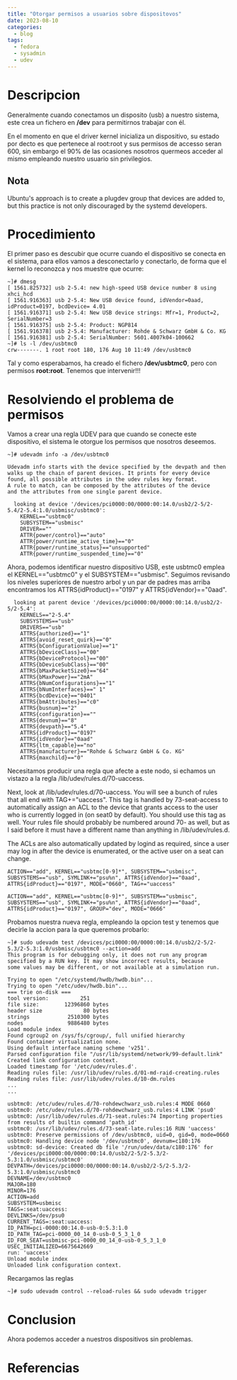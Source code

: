 ```yaml
---
title: "Otorgar permisos a usuarios sobre dispositovos"
date: 2023-08-10
categories:
  - blog
tags:
  - fedora
  - sysadmin
  - udev
---
```


# Descripcion

Generalmente cuando conectamos un disposito (usb) a nuestro sistema, este crea un fichero en __/dev__ para permitirnos trabajar con él. 

En el momento en que el driver kernel inicializa un dispositivo, su estado por decto es que pertenece al root:root y sus permisos de accesso seran 600, sin embargo el 90% de las ocasiones nosotros quermeos acceder al mismo empleando nuestro usuario sin privilegios.

## Nota

Ubuntu's approach is to create a plugdev group that devices are added to, but this practice is not only discouraged by the systemd developers.

# Procedimiento

El primer paso es descubir que ocurre cuando el dispositivo se conecta en el sistema, para ellos vamos a desconectarlo y conectarlo, de forma que el kernel lo reconozca y nos muestre que ocurre:
```shell
~]# dmesg
[ 1561.825732] usb 2-5.4: new high-speed USB device number 8 using xhci_hcd
[ 1561.916363] usb 2-5.4: New USB device found, idVendor=0aad, idProduct=0197, bcdDevice= 4.01
[ 1561.916371] usb 2-5.4: New USB device strings: Mfr=1, Product=2, SerialNumber=3
[ 1561.916375] usb 2-5.4: Product: NGP814
[ 1561.916378] usb 2-5.4: Manufacturer: Rohde & Schwarz GmbH & Co. KG
[ 1561.916381] usb 2-5.4: SerialNumber: 5601.4007k04-100662
~]# ls -l /dev/usbtmc0
crw-------. 1 root root 180, 176 Aug 10 11:49 /dev/usbtmc0
```

Tal y como esperabamos, ha creado el fichero __/dev/usbtmc0__, pero con permisos __root:root__. Tenemos que intervenir!!!



# Resolviendo el problema de permisos

Vamos a crear una regla UDEV para que cuando se conecte este dispositivo, el sistema le otorgue los permisos que nosotros deseemos.

```shell
~]# udevadm info -a /dev/usbtmc0

Udevadm info starts with the device specified by the devpath and then
walks up the chain of parent devices. It prints for every device
found, all possible attributes in the udev rules key format.
A rule to match, can be composed by the attributes of the device
and the attributes from one single parent device.

  looking at device '/devices/pci0000:00/0000:00:14.0/usb2/2-5/2-5.4/2-5.4:1.0/usbmisc/usbtmc0':
    KERNEL=="usbtmc0"
    SUBSYSTEM=="usbmisc"
    DRIVER==""
    ATTR{power/control}=="auto"
    ATTR{power/runtime_active_time}=="0"
    ATTR{power/runtime_status}=="unsupported"
    ATTR{power/runtime_suspended_time}=="0"

```

Ahora, podemos identificar nuestro dispositivo USB, este usbtmc0 emplea el KERNEL=="usbtmc0" y el SUBSYSTEM=="usbmisc". Seguimos revisando los niveles superiores de nuestro arbol y un par de padres mas arriba encontramos los ATTRS{idProduct}=="0197" y ATTRS{idVendor}=="0aad".

```shell
  looking at parent device '/devices/pci0000:00/0000:00:14.0/usb2/2-5/2-5.4':
    KERNELS=="2-5.4"
    SUBSYSTEMS=="usb"
    DRIVERS=="usb"
    ATTRS{authorized}=="1"
    ATTRS{avoid_reset_quirk}=="0"
    ATTRS{bConfigurationValue}=="1"
    ATTRS{bDeviceClass}=="00"
    ATTRS{bDeviceProtocol}=="00"
    ATTRS{bDeviceSubClass}=="00"
    ATTRS{bMaxPacketSize0}=="64"
    ATTRS{bMaxPower}=="2mA"
    ATTRS{bNumConfigurations}=="1"
    ATTRS{bNumInterfaces}==" 1"
    ATTRS{bcdDevice}=="0401"
    ATTRS{bmAttributes}=="c0"
    ATTRS{busnum}=="2"
    ATTRS{configuration}==""
    ATTRS{devnum}=="8"
    ATTRS{devpath}=="5.4"
    ATTRS{idProduct}=="0197"
    ATTRS{idVendor}=="0aad"
    ATTRS{ltm_capable}=="no"
    ATTRS{manufacturer}=="Rohde & Schwarz GmbH & Co. KG"
    ATTRS{maxchild}=="0"
```


Necesitamos producir una regla que afecte a este nodo, si echamos un vistazo a la regla /lib/udev/rules.d/70-uaccess.

 Next, look at /lib/udev/rules.d/70-uaccess. You will see a bunch of rules that all end with TAG+="uaccess". This tag is handled by 73-seat-access to automatically assign an ACL to the device that grants access to the user who is currently logged in (on seat0 by default). You should use this tag as well. Your rules file should probably be numbered around 70- as well, but as I said before it must have a different name than anything in /lib/udev/rules.d.

The ACLs are also automatically updated by logind as required, since a user may log in after the device is enumerated, or the active user on a seat can change. 

```
ACTION=="add", KERNEL=="usbtmc[0-9]*", SUBSYSTEM=="usbmisc", SUBSYSTEMS=="usb", SYMLINK+="psu%n", ATTRS{idVendor}=="0aad", ATTRS{idProduct}=="0197", MODE="0660", TAG+="uaccess"

ACTION=="add", KERNEL=="usbtmc[0-9]*", SUBSYSTEM=="usbmisc", SUBSYSTEMS=="usb", SYMLINK+="psu%n", ATTRS{idVendor}=="0aad", ATTRS{idProduct}=="0197", GROUP="dev", MODE="0666"
```

Probamos nuestra nueva regla, empleando la opcion test y tenemos que decirle la accion para la que queremos probarlo:
```shell
~]# sudo udevadm test /devices/pci0000:00/0000:00:14.0/usb2/2-5/2-5.3/2-5.3:1.0/usbmisc/usbtmc0 --action=add
This program is for debugging only, it does not run any program
specified by a RUN key. It may show incorrect results, because
some values may be different, or not available at a simulation run.

Trying to open "/etc/systemd/hwdb/hwdb.bin"...
Trying to open "/etc/udev/hwdb.bin"...
=== trie on-disk ===
tool version:          251
file size:        12396860 bytes
header size             80 bytes
strings            2510300 bytes
nodes              9886480 bytes
Load module index
Found cgroup2 on /sys/fs/cgroup/, full unified hierarchy
Found container virtualization none.
Using default interface naming scheme 'v251'.
Parsed configuration file "/usr/lib/systemd/network/99-default.link"
Created link configuration context.
Loaded timestamp for '/etc/udev/rules.d'.
Reading rules file: /usr/lib/udev/rules.d/01-md-raid-creating.rules
Reading rules file: /usr/lib/udev/rules.d/10-dm.rules
...
...

usbtmc0: /etc/udev/rules.d/70-rohdewchwarz_usb.rules:4 MODE 0660
usbtmc0: /etc/udev/rules.d/70-rohdewchwarz_usb.rules:4 LINK 'psu0'
usbtmc0: /usr/lib/udev/rules.d/71-seat.rules:74 Importing properties from results of builtin command 'path_id'
usbtmc0: /usr/lib/udev/rules.d/73-seat-late.rules:16 RUN 'uaccess'
usbtmc0: Preserve permissions of /dev/usbtmc0, uid=0, gid=0, mode=0660
usbtmc0: Handling device node '/dev/usbtmc0', devnum=c180:176
usbtmc0: sd-device: Created db file '/run/udev/data/c180:176' for '/devices/pci0000:00/0000:00:14.0/usb2/2-5/2-5.3/2-5.3:1.0/usbmisc/usbtmc0'
DEVPATH=/devices/pci0000:00/0000:00:14.0/usb2/2-5/2-5.3/2-5.3:1.0/usbmisc/usbtmc0
DEVNAME=/dev/usbtmc0
MAJOR=180
MINOR=176
ACTION=add
SUBSYSTEM=usbmisc
TAGS=:seat:uaccess:
DEVLINKS=/dev/psu0
CURRENT_TAGS=:seat:uaccess:
ID_PATH=pci-0000:00:14.0-usb-0:5.3:1.0
ID_PATH_TAG=pci-0000_00_14_0-usb-0_5_3_1_0
ID_FOR_SEAT=usbmisc-pci-0000_00_14_0-usb-0_5_3_1_0
USEC_INITIALIZED=6675642669
run: 'uaccess'
Unload module index
Unloaded link configuration context.

```

Recargamos las reglas

```shell
~]# sudo udevadm control --reload-rules && sudo udevadm trigger
```


# Conclusion

Ahora podemos acceder a nuestros dispositivos sin problemas.

# Referencias


